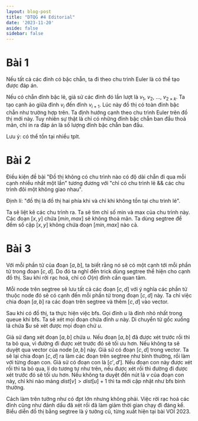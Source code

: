 ```yaml
---
layout: blog-post
title: "DTQG #4 Editorial"
date: '2023-11-20'
aside: false
sidebar: false
---
```


# Bài 1

Nếu tất cả các đỉnh có bậc chẵn, ta đi theo chu trình Euler là có thể tạo được đáp án. 

Nếu có chẵn đỉnh bậc lẻ, giả sử các đỉnh đó lần lượt là $v_1$, $v_2$, ..., $v_{2 \times k}$. Ta tạo cạnh ảo giữa đỉnh $v_{i}$ đến đỉnh $v_{i + 1}$. Lúc này đồ thị có toàn đỉnh bậc chẵn như trường hợp trên. Ta định hướng cạnh theo chu trình Euler trên đồ thị mới này. Tuy nhiên sự thật là chỉ có những đỉnh bậc chẵn ban đầu thoả mãn, chỉ in ra đáp án là số lượng đỉnh bậc chẵn ban đầu.

Lưu ý: có thể tồn tại nhiều tplt.

# Bài 2

Điều kiện đề bài "Đồ thị không có chu trình nào có độ dài chẵn đi qua mỗi cạnh nhiều nhất một lần" tương đương với "chỉ có chu trình lẻ && các chu trình đôi một không giao nhau".

Định lí: "đồ thị là đồ thị hai phía khi và chỉ khi không tồn tại chu trình lẻ".

Ta sẽ liệt kê các chu trình ra. Ta sẽ tìm chỉ số min và max của chu trình này. Các đoạn $[x, y]$ chứa $[min, max]$ sẽ không thoả mãn. Ta dùng segtree để đếm số cặp $[x, y]$ không chứa đoạn $[min, max]$ nào cả.

# Bài 3

Với mỗi phần tử của đoạn $[a, b]$, ta biết rằng nó sẽ có một cạnh tới mỗi phần tử trong đoạn $[c, d]$. Do đó ta nghĩ đến trick dùng segtree thể hiện cho cạnh đồ thị. Sau khi rời rạc hoá, chỉ có $O(n)$ đỉnh cần quan tâm.

Mỗi node trên segtree sẽ lưu tất cả các đoạn $[c, d]$ với ý nghĩa các phần tử thuộc node đó sẽ có cạnh đến mỗi phần tử trong đoạn $[c, d]$ này. Ta chỉ việc chia đoạn $[a, b]$ ra các đoạn trên segtree và thêm $[c, d]$ vào vector.

Sau khi có đồ thị, ta thực hiện việc bfs. Gọi đỉnh $u$ là đỉnh nhỏ nhất trong queue khi bfs. Ta sẽ xét mọi đoạn chứa đỉnh $u$ này. Di chuyển từ gốc xuống lá chứa $$u$ sẽ xét được mọi đoạn chứ $u$. 

Giả sử đang xét đoạn $[a, b]$ chứa $u$. Nếu đoạn $[a, b]$ đã được xét trước rồi thì ta bỏ qua, vì đường đi được xét trước đó sẽ tối ưu hơn. Nếu không ta sẽ duyệt qua vector của node $[a, b]$ này. Giả sử có đoạn $[c, d]$ trong vector. Ta sẽ lại chia đoạn $[c, d]$ ra làm các đoạn trên segtree như bình thường, rồi làm với từng đoạn con. Giả sử có đoạn con là $[c', d']$. Nếu đoạn con này được xét rồi thì ta bỏ qua, lí do tương tự như trên, nếu được xét rồi thì đường đi được xét trước đó sẽ tối ưu hơn. Nếu không ta duyệt đến nút lá $v$ của đoạn con này, chỉ khi nào mảng $dist[v] > dist[u] + 1$ thì ta mới cập nhật như bfs bình thường. 

Cách làm trên tưởng như có đpt lớn nhưng không phải. Việc rời rạc hoá các đỉnh cũng như đánh dấu đã xét rồi đã làm giảm thời gian chạy đi đáng kể. Biểu diễn đồ thị bằng segtree là ý tưởng cũ, từng xuất hiện tại bài VOI 2023. 